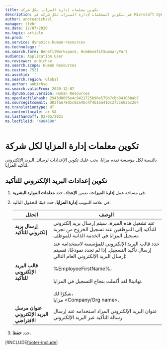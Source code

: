 ```yaml
---
title: تكوين معلمات إدارة المزايا لكل شركة
description: قم بتكوين المعلمات لإدارة الميزات لكل شركة في Microsoft Dynamics 365 Human Resources.
author: andreabichsel
manager: tfehr
ms.date: 12/07/2020
ms.topic: article
ms.prod: ''
ms.service: dynamics-human-resources
ms.technology: ''
ms.search.form: BenefitWorkspace, HcmBenefitSummaryPart
audience: Application User
ms.reviewer: anbichse
ms.search.scope: Human Resources
ms.custom: 7521
ms.assetid: ''
ms.search.region: Global
ms.author: anbichse
ms.search.validFrom: 2020-12-07
ms.dyn365.ops.version: Human Resources
ms.openlocfilehash: 2943d0095e4c9421725b90e579b7cbb841038ab7
ms.sourcegitcommit: d02fae79d5c02a4bc4f4b16a410c2f5ce026c204
ms.translationtype: HT
ms.contentlocale: ar-SA
ms.lasthandoff: 02/05/2021
ms.locfileid: "4984590"
---
```

# <a name="configure-benefits-management-parameters-per-company"></a>تكوين معلمات إدارة المزايا لكل شركة

بالنسبة لكل مؤسسة تقدم مزايا، يجب عليك تكوين الإعدادات لرسائل البريد الإلكتروني لتأكيد المزايا.

## <a name="configure-confirmation-email-settings"></a>تكوين إعدادات البريد الإلكتروني للتأكيد

1. في مساحة عمل **إدارة الميزات**، ضمن **الإعداد**، حدد **معلمات الموارد البشرية**.

2. في علامة التبويب **إدارة المزايا**، حدد قيمًا للحقول التالية: 

   | الحقل | الوصف |
   | --- | --- |
   | **إرسال بريد إلكتروني للتأكيد** | عند تشغيل هذه الميزة، سيتم إرسال بريد إلكتروني للتأكيد إلى الموظفين عند تسجيل الخروج من تجربة تسجيل المزايا في الخدمة الذاتية للموظف. |
   | **قالب البريد الإلكتروني للتأكيد** | حدد قالب البريد الإلكتروني للمؤسسة لاستخدامه عند إرسال تأكيد التسجيل. إذا لم تحدد نموذجًا، فسيتم إرسال البريد الإلكتروني العام التالي:<br><br>%EmployeeFirstName%،<br><br>تهانينا! لقد أكملت بنجاح التسجيل في المزايا.<br><br>شكرًا لك،<br>مزايا <Company/Org name>. |
   | **عنوان مرسل البريد الإلكتروني الافتراضي** | عنوان البريد الإلكتروني المراد استخدامه عند إرسال رسالة التأكيد عبر البريد الإلكتروني. |

3. حدد **حفظ**.

[!INCLUDE[footer-include](../includes/footer-banner.md)]
